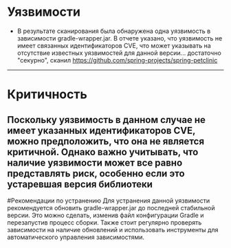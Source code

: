# Уязвимости
- В результате сканирования была обнаружена одна уязвимость в зависимости gradle-wrapper.jar. В отчете указано, что уязвимость не имеет связанных идентификаторов CVE, что может указывать на отсутствие известных уязвимостей для данной версии... достаточно "секурно", сканил https://github.com/spring-projects/spring-petclinic
---
# Критичность
Поскольку уязвимость в данном случае не имеет указанных идентификаторов CVE, можно предположить, что она не является критичной. Однако важно учитывать, что наличие уязвимости может все равно представлять риск, особенно если это устаревшая версия библиотеки
---
#Рекомендации по устранению
Для устранения данной уязвимости рекомендуется обновить gradle-wrapper.jar до последней стабильной версии. Это можно сделать, изменив файл конфигурации Gradle и перезапустив процесс сборки. Также стоит регулярно проверять зависимости на наличие обновлений и использовать инструменты для автоматического управления зависимостями.
